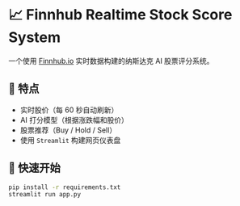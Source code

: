 # 📈 Finnhub Realtime Stock Score System

一个使用 [Finnhub.io](https://finnhub.io) 实时数据构建的纳斯达克 AI 股票评分系统。

## 🧠 特点
- 实时股价（每 60 秒自动刷新）
- AI 打分模型（根据涨跌幅和股价）
- 股票推荐（Buy / Hold / Sell）
- 使用 `Streamlit` 构建网页仪表盘

## 🚀 快速开始

```bash
pip install -r requirements.txt
streamlit run app.py
